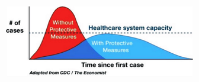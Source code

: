 ![Chart showing that proactive measures flatten the number-of-cases curve to avoid overflowing healthcare systems](images/en/flatten-the-curve.jpg)